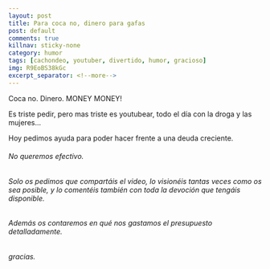 ```yaml
---
layout: post
title: Para coca no, dinero para gafas
post: default
comments: true
killnav: sticky-none
category: humor
tags: [cachondeo, youtuber, divertido, humor, gracioso]
img: R9EoBS38kGc
excerpt_separator: <!--more-->
---
```


Coca no. Dinero. MONEY MONEY!

Es triste pedir, pero mas triste es youtubear, todo el día con la droga y las mujeres...

Hoy pedimos ayuda para poder hacer frente a una deuda creciente.

<!--more-->

###### No queremos efectivo.

###### Solo os pedimos que compartáis el video, lo visionéis tantas veces como os sea posible, y lo comentéis también con toda la devoción que tengáis disponible.

###### Además os contaremos en qué nos gastamos el presupuesto detalladamente.

###### gracias.


